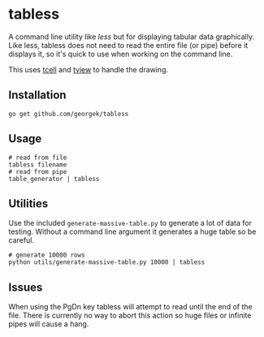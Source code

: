 # tabless #

A command line utility like *less* but for displaying tabular data
graphically. Like less, tabless does not need to read the entire file (or
pipe) before it displays it, so it's quick to use when working on the command
line.

This uses [tcell](https://github.com/gdamore/tcell) and
[tview](https://github.com/rivo/tview) to handle the drawing.

## Installation ##

``` shell
go get github.com/georgek/tabless
```

## Usage ##

``` shell
# read from file
tabless filename
# read from pipe
table_generator | tabless
```

## Utilities ##

Use the included `generate-massive-table.py` to generate a lot of data for
testing. Without a command line argument it generates a huge table so be
careful.

``` shell
# generate 10000 rows
python utils/generate-massive-table.py 10000 | tabless
```

## Issues ##

When using the PgDn key tabless will attempt to read until the end of the
file. There is currently no way to abort this action so huge files or infinite
pipes will cause a hang.
